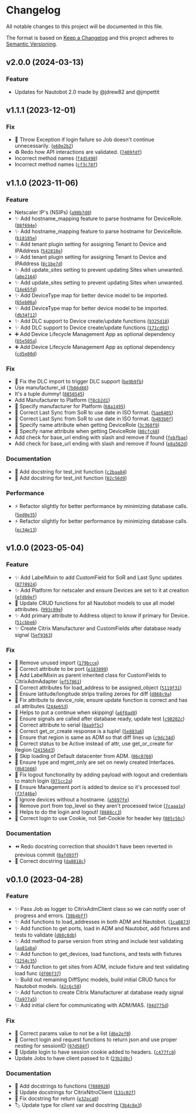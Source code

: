 # Changelog

All notable changes to this project will be documented in this file.

The format is based on [Keep a Changelog](http://keepachangelog.com/en/1.0.0/)
and this project adheres to [Semantic Versioning](http://semver.org/spec/v2.0.0.html).

<!--next-version-placeholder-->

## v2.0.0 (2024-03-13)

### Feature

* Updates for Nautobot 2.0 made by @jdrew82 and @jmpettit

## v1.1.1 (2023-12-01)

### Fix

* 🐛 Throw Exception if login failure so Job doesn't continue unnecessarily. ([`e60e2b2`](https://github.com/networktocode-llc/nautobot-plugin-ssot-citrix-adm/commit/e60e2b28859299617e22e0a94ddbfd3396a9ebfe))
* ♻️ Redo how API interactions are validated. ([`7409fdf`](https://github.com/networktocode-llc/nautobot-plugin-ssot-citrix-adm/commit/7409fdfff6d1dd6ab66933bb20d8cf5661614c29))
* Incorrect method names ([`f4d5498`](https://github.com/networktocode-llc/nautobot-plugin-ssot-citrix-adm/commit/f4d5498af69d92abd8aed3efc929b6245f897d84))
* Incorrect method names ([`cf3c78f`](https://github.com/networktocode-llc/nautobot-plugin-ssot-citrix-adm/commit/cf3c78f67cf046f5305081e29ec6d6718c4a5f80))

## v1.1.0 (2023-11-06)

### Feature

* Netscaler IP's (NSIPs) ([`a98b7d8`](https://github.com/networktocode-llc/nautobot-plugin-ssot-citrix-adm/commit/a98b7d808319cdd38481fadc20b90e068f158434))
* ✨ Add hostname_mapping feature to parse hostname for DeviceRole. ([`88f694e`](https://github.com/networktocode-llc/nautobot-plugin-ssot-citrix-adm/commit/88f694e3fe0d80bb41d83b69010ad3de00762d4b))
* ✨ Add hostname_mapping feature to parse hostname for DeviceRole. ([`b18185e`](https://github.com/networktocode-llc/nautobot-plugin-ssot-citrix-adm/commit/b18185ea99c2f3a48c158c0c1e84fe12fc586840))
* ✨ Add tenant plugin setting for assigning Tenant to Device and IPAddress ([`542818e`](https://github.com/networktocode-llc/nautobot-plugin-ssot-citrix-adm/commit/542818e799c1c1c26766d98ad8f9ef96d88ad5d3))
* ✨ Add tenant plugin setting for assigning Tenant to Device and IPAddress ([`8c1be7d`](https://github.com/networktocode-llc/nautobot-plugin-ssot-citrix-adm/commit/8c1be7d6d174ec2ed3166deb20ea6bdf0248a181))
* ✨ Add update_sites setting to prevent updating Sites when unwanted. ([`a0e2164`](https://github.com/networktocode-llc/nautobot-plugin-ssot-citrix-adm/commit/a0e21646b7b903dd8ee693934d5882ba53ffc908))
* ✨ Add update_sites setting to prevent updating Sites when unwanted. ([`14e65fd`](https://github.com/networktocode-llc/nautobot-plugin-ssot-citrix-adm/commit/14e65fd53960ceb310d248541b03d6629edae5e7))
* ✨ Add DeviceType map for better device model to be imported. ([`65eb06a`](https://github.com/networktocode-llc/nautobot-plugin-ssot-citrix-adm/commit/65eb06a926c1abbc622c485ad2fc99f1c542295c))
* ✨ Add DeviceType map for better device model to be imported. ([`db34f12`](https://github.com/networktocode-llc/nautobot-plugin-ssot-citrix-adm/commit/db34f12377134e03bd90f5a5b6a5a3117a97ddd1))
* ✨ Add DLC support to Device create/update functions ([`9325d18`](https://github.com/networktocode-llc/nautobot-plugin-ssot-citrix-adm/commit/9325d18ff44005512814612efd6b0008fbbd0334))
* ✨ Add DLC support to Device create/update functions ([`171cd91`](https://github.com/networktocode-llc/nautobot-plugin-ssot-citrix-adm/commit/171cd915d3debdfe210170006952de016b621600))
* ➕ Add Device Lifecycle Management App as optional dependency ([`65e505a`](https://github.com/networktocode-llc/nautobot-plugin-ssot-citrix-adm/commit/65e505a778b2c33dcc2cf6f96df56ed6c376aa3e))
* ➕ Add Device Lifecycle Management App as optional dependency ([`cd5e80d`](https://github.com/networktocode-llc/nautobot-plugin-ssot-citrix-adm/commit/cd5e80de8eaa43933162381dd7eca49cf0e141de))

### Fix

* :bug: Fix the DLC import to trigger DLC support ([`be9b9fb`](https://github.com/networktocode-llc/nautobot-plugin-ssot-citrix-adm/commit/be9b9fb8f6fb6c7b50bc173299e69c6abc9925a7))
* Use manufacturer_id ([`7b66d66`](https://github.com/networktocode-llc/nautobot-plugin-ssot-citrix-adm/commit/7b66d6688d8fdf377fd161ee04f3a2ef2d6af9db))
* It's a tuple dummy! ([`8850545`](https://github.com/networktocode-llc/nautobot-plugin-ssot-citrix-adm/commit/8850545784b972fa0a319558718f7dc66cc05e3c))
* Add Manufacturer to Platform ([`f8cb2d1`](https://github.com/networktocode-llc/nautobot-plugin-ssot-citrix-adm/commit/f8cb2d16f24980515965cccacc68ba7fe9717937))
* 🐛 Specify manufacturer for Platform ([`68a1495`](https://github.com/networktocode-llc/nautobot-plugin-ssot-citrix-adm/commit/68a14952fbd490e66d821db354c530cc3a8d7290))
* 🐛 Correct Last Sync from SoR to use date in ISO format. ([`5ae6405`](https://github.com/networktocode-llc/nautobot-plugin-ssot-citrix-adm/commit/5ae640546cb43a880dc9b3bfe55bef315b0a3044))
* 🐛 Correct Last Sync from SoR to use date in ISO format. ([`b483b0f`](https://github.com/networktocode-llc/nautobot-plugin-ssot-citrix-adm/commit/b483b0fb15e10d151762bcfd2070d2c0f98d5e1f))
* 🐛 Specify name attribute when getting DeviceRole ([`3c360f9`](https://github.com/networktocode-llc/nautobot-plugin-ssot-citrix-adm/commit/3c360f93b609f2a2b610eeabc5c0f54c374e1287))
* 🐛 Specify name attribute when getting DeviceRole ([`88cfc68`](https://github.com/networktocode-llc/nautobot-plugin-ssot-citrix-adm/commit/88cfc68d86938da4f68bc7747fc269a69df13f2a))
* Add check for base_url ending with slash and remove if found ([`febfbae`](https://github.com/networktocode-llc/nautobot-plugin-ssot-citrix-adm/commit/febfbaeebaba21ad2bcc9954cbb0eb06b5aa34b6))
* Add check for base_url ending with slash and remove if found ([`e8a562d`](https://github.com/networktocode-llc/nautobot-plugin-ssot-citrix-adm/commit/e8a562ddf4739890246cd59c169560601fd1d7c5))

### Documentation

* 📝 Add docstring for test_init function ([`c2baa84`](https://github.com/networktocode-llc/nautobot-plugin-ssot-citrix-adm/commit/c2baa8452bf02d71ca57369ebafae74591c4a799))
* 📝 Add docstring for test_init function ([`02c56d9`](https://github.com/networktocode-llc/nautobot-plugin-ssot-citrix-adm/commit/02c56d912d6d764fdb728ecd4464623859eeeba9))

### Performance

* ⚡️ Refactor slightly for better performance by minimizing database calls. ([`5ed0e35`](https://github.com/networktocode-llc/nautobot-plugin-ssot-citrix-adm/commit/5ed0e35283c088732f3ec5aab515d51da3f60e29))
* ⚡️ Refactor slightly for better performance by minimizing database calls. ([`ec34e13`](https://github.com/networktocode-llc/nautobot-plugin-ssot-citrix-adm/commit/ec34e1309c6d36c41506691e125c6022ec953811))

## v1.0.0 (2023-05-04)
### Feature
* ✨ Add LabelMixin to add CustomField for SoR and Last Sync updates ([`8778924`](https://github.com/networktocode-llc/nautobot-plugin-ssot-citrix-adm/commit/87789246f16492d73e2d68a17b322e3391afc3bd))
* ✨ Add Platform for netscaler and ensure Devices are set to it at creation ([`efdb9ef`](https://github.com/networktocode-llc/nautobot-plugin-ssot-citrix-adm/commit/efdb9ef39ca596317dcfd2b0855070a1d6741079))
* 🎨 Update CRUD functions for all Nautobot models to use all model attributes. ([`993c89e`](https://github.com/networktocode-llc/nautobot-plugin-ssot-citrix-adm/commit/993c89e5e2fd2e70f002c0b5a2ee4d84921a3dc4))
* ✨ Add primary attribute to Address object to know if primary for Device. ([`51cbbe6`](https://github.com/networktocode-llc/nautobot-plugin-ssot-citrix-adm/commit/51cbbe6f0387130c83b696d1faf78e867a2fc795))
* ✨ Create Citrix Manufacturer and CustomFields after database ready signal ([`5ef9363`](https://github.com/networktocode-llc/nautobot-plugin-ssot-citrix-adm/commit/5ef9363d2dc26d4bd590a3069c904e3eca2fa165))

### Fix
* 🐛 Remove unused import ([`179bcce`](https://github.com/networktocode-llc/nautobot-plugin-ssot-citrix-adm/commit/179bcce1443c6ad17c4ecb94d2a920e56a97d14b))
* 🐛 Correct attribute to be port ([`e183899`](https://github.com/networktocode-llc/nautobot-plugin-ssot-citrix-adm/commit/e183899f3ac179f79670720dfbaff1070ee96483))
* 🐛 Add LabelMixin as parent inherited class for CustomFields to CitrixAdmAdapter ([`ef57861`](https://github.com/networktocode-llc/nautobot-plugin-ssot-citrix-adm/commit/ef578617908f4622cf3fd1b5b6823341f45b9cc2))
* 🐛 Correct attributes for load_address to be assigned_object ([`5119f31`](https://github.com/networktocode-llc/nautobot-plugin-ssot-citrix-adm/commit/5119f31d49365bad7dd45a9a403bd987c5af1a94))
* 🐛 Ensure latitude/longitude strips trailing zeroes for diff ([`d868c9a`](https://github.com/networktocode-llc/nautobot-plugin-ssot-citrix-adm/commit/d868c9ab934f4c4f8c67aa02f7449b4eb4ae9fbe))
* 🐛 Fix attribute to device_role, ensure update function is correct and has all attributes ([`244e653`](https://github.com/networktocode-llc/nautobot-plugin-ssot-citrix-adm/commit/244e6534621c9c8686b2b9266b686a16e0aedbe4))
* 🐛 Helps to put a continue when skipping! ([`a6f0ad8`](https://github.com/networktocode-llc/nautobot-plugin-ssot-citrix-adm/commit/a6f0ad864f0ea0471dbe02c28fedc667f81b0f58))
* 🐛 Ensure signals are called after database ready, update test ([`c90202c`](https://github.com/networktocode-llc/nautobot-plugin-ssot-citrix-adm/commit/c90202ce4ad836963f3afd8feb76b06dfaf01b01))
* 🐛 Correct attribute to serial ([`0aa9f5c`](https://github.com/networktocode-llc/nautobot-plugin-ssot-citrix-adm/commit/0aa9f5ca9023d8d546ee8508b7fee23463246f39))
* 🐛 Correct get_or_create response is a tuple! ([`5e883a6`](https://github.com/networktocode-llc/nautobot-plugin-ssot-citrix-adm/commit/5e883a61c4d9165d354fb18afd97f3612ec43698))
* 🐛 Ensure that region is same as ADM so that diff lines up ([`c9dc34d`](https://github.com/networktocode-llc/nautobot-plugin-ssot-citrix-adm/commit/c9dc34df845ff778884fad9bfa27337a69cb5fdb))
* 🐛 Correct status to be Active instead of attr, use get_or_create for Region ([`24156d3`](https://github.com/networktocode-llc/nautobot-plugin-ssot-citrix-adm/commit/24156d39403ef31190cebece35b41d99a1ad7231))
* 🐛 Skip loading of Default datacenter from ADM. ([`06c0760`](https://github.com/networktocode-llc/nautobot-plugin-ssot-citrix-adm/commit/06c0760c03e95aeafd85a397f162e62be2a7483a))
* 🐛 Ensure type and mgmt_only are set on newly created Interfaces. ([`0b81666`](https://github.com/networktocode-llc/nautobot-plugin-ssot-citrix-adm/commit/0b81666aacf3f83ed7d2214bd356b26c2ed3e19a))
* 🐛 Fix logout functionality by adding payload with logout and credentials to match login ([`071cc2a`](https://github.com/networktocode-llc/nautobot-plugin-ssot-citrix-adm/commit/071cc2a02641482e95044bd5793f25a3fc302f1a))
* 🐛 Ensure Management port is added to device so it's processed too! ([`f3f44be`](https://github.com/networktocode-llc/nautobot-plugin-ssot-citrix-adm/commit/f3f44be3c8df218b7416490c1e90dd980c08c9a1))
* 🐛 Ignore devices without a hostname. ([`a5697fe`](https://github.com/networktocode-llc/nautobot-plugin-ssot-citrix-adm/commit/a5697fe61c13b9a78770fcd4661c96ec305cb640))
* 🐛 Remove port from top_level so they aren't processed twice ([`7caaa1e`](https://github.com/networktocode-llc/nautobot-plugin-ssot-citrix-adm/commit/7caaa1e75a676808590f3c236162f3ff33ac5989))
* 🐛 Helps to do the login and logout! ([`8688cc3`](https://github.com/networktocode-llc/nautobot-plugin-ssot-citrix-adm/commit/8688cc3bd6dfd30bae0f9f15b994a59b73d35072))
* 🐛 Correct login to use Cookie, not Set-Cookie for header key ([`085c5bc`](https://github.com/networktocode-llc/nautobot-plugin-ssot-citrix-adm/commit/085c5bcc4461b2973288f7911897b21ea9cf7d97))

### Documentation
* ⏪️ Redo docstring correction that shouldn't have been reverted in previous commit ([`0afd93f`](https://github.com/networktocode-llc/nautobot-plugin-ssot-citrix-adm/commit/0afd93f5780caa661b41ed54451141196bc0e3b2))
* 📝 Correct docstring ([`da8818c`](https://github.com/networktocode-llc/nautobot-plugin-ssot-citrix-adm/commit/da8818c431802f0a16b3783bd8cfbc0471747615))

## v0.1.0 (2023-04-28)
### Feature
* ✨ Pass Job as logger to CitrixAdmClient class so we can notify user of progress and errors. ([`38b4bff`](https://github.com/networktocode-llc/nautobot-plugin-ssot-citrix-adm/commit/38b4bffdbbea0c3b768413bfc3f9e9f110871663))
* ✨ Add functions to load_addresses in both ADM and Nautobot. ([`1ca0873`](https://github.com/networktocode-llc/nautobot-plugin-ssot-citrix-adm/commit/1ca08733bb6fb057de5d6b8616ca6626f23fa039))
* ✨ Add function to get ports, load in ADM and Nautobot, add fixtures and tests to validate ([`d88c8db`](https://github.com/networktocode-llc/nautobot-plugin-ssot-citrix-adm/commit/d88c8dbba591f377be966b09874384b2f6ca505d))
* ✨ Add method to parse version from string and include test validating ([`aa81aba`](https://github.com/networktocode-llc/nautobot-plugin-ssot-citrix-adm/commit/aa81abaa9839ddfbd7b4b489be16bd5f8757632b))
* ✨ Add function to get_devices, load functions, and tests with fixtures ([`1254c35`](https://github.com/networktocode-llc/nautobot-plugin-ssot-citrix-adm/commit/1254c358a00882ec398a5b84f78b5c15f5d70465))
* ✨ Add function to get sites from ADM, include fixture and test validating load func ([`df06f37`](https://github.com/networktocode-llc/nautobot-plugin-ssot-citrix-adm/commit/df06f3707213733c6d066577363900d4b661726d))
* ✨ Build out remaining DiffSync models, build initial CRUD funcs for Nautobot models. ([`42c6c58`](https://github.com/networktocode-llc/nautobot-plugin-ssot-citrix-adm/commit/42c6c588839622781c2444f295c15cff0d2234a4))
* ✨ Add function to create Citrix Manufacturer at database ready signal ([`7a977a5`](https://github.com/networktocode-llc/nautobot-plugin-ssot-citrix-adm/commit/7a977a5598e8c4c8613db39c22a9bb7d82ab3116))
* ✨ Add initial client for communicating with ADM/MAS. ([`94d775d`](https://github.com/networktocode-llc/nautobot-plugin-ssot-citrix-adm/commit/94d775d44648f53b5e00374414b94a54c04b2407))

### Fix
* 🐛 Correct params value to not be a list ([`d6e2ef0`](https://github.com/networktocode-llc/nautobot-plugin-ssot-citrix-adm/commit/d6e2ef0b3d6f5d092d80d4f4abe6a7e19ab70d41))
* 🐛 Correct login and request functions to return json and use proper nesting for sessionID ([`97d584f`](https://github.com/networktocode-llc/nautobot-plugin-ssot-citrix-adm/commit/97d584f924d73bb95380bae4b3df6a142aa8eaec))
* 🐛 Update login to have session cookie added to headers. ([`c477fc8`](https://github.com/networktocode-llc/nautobot-plugin-ssot-citrix-adm/commit/c477fc80005f5f168d33c407d8dbd40d5b3998ab))
* Update Jobs to have client passed to it ([`23b2d8c`](https://github.com/networktocode-llc/nautobot-plugin-ssot-citrix-adm/commit/23b2d8c15f5acc636034fbc7b1c2071a1d60812f))

### Documentation
* 📝 Add docstrings to functions ([`7888928`](https://github.com/networktocode-llc/nautobot-plugin-ssot-citrix-adm/commit/788892893db91aabbcde43a9d8baf5028e24f471))
* 📝 Update docstrings for CitrixNitroClient ([`131c02f`](https://github.com/networktocode-llc/nautobot-plugin-ssot-citrix-adm/commit/131c02fb831b170b243c976a92d577a059a0f173))
* 📝 Fix docstring for return ([`e32eca0`](https://github.com/networktocode-llc/nautobot-plugin-ssot-citrix-adm/commit/e32eca049b3f85d61650de4887b2ee9a6125ee3c))
* 🏷️ Update type for client var and docstring ([`3b4c8e3`](https://github.com/networktocode-llc/nautobot-plugin-ssot-citrix-adm/commit/3b4c8e3e8dde06f1d1c443a3bf743d42effe1d27))
